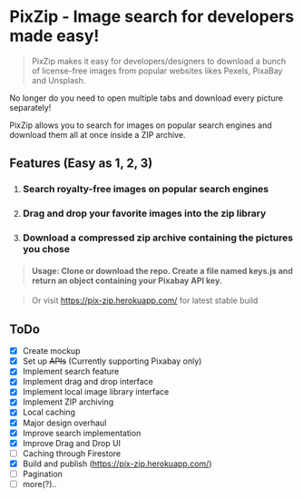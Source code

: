 # PixZip - Image search for developers made easy!

> PixZip makes it easy for developers/designers to download a bunch of license-free images from popular websites likes Pexels, PixaBay and Unsplash.

No longer do you need to open multiple tabs and download every picture separately!

PixZip allows you to search for images on popular search engines and download them all at once inside a ZIP archive.

## Features (Easy as 1, 2, 3)

1.  ### Search royalty-free images on popular search engines
2.  ### Drag and drop your favorite images into the zip library
3.  ### Download a compressed zip archive containing the pictures you chose

> #### Usage: Clone or download the repo. Create a file named keys.js and return an object containing your Pixabay API key.

> Or visit https://pix-zip.herokuapp.com/ for latest stable build

## ToDo

- [x] Create mockup
- [x] Set up ~~APIs~~ (Currently supporting Pixabay only)
- [x] Implement search feature
- [x] Implement drag and drop interface
- [x] Implement local image library interface
- [x] Implement ZIP archiving
- [x] Local caching
- [x] Major design overhaul
- [x] Improve search implementation
- [x] Improve Drag and Drop UI
- [ ] Caching through Firestore
- [x] Build and publish (https://pix-zip.herokuapp.com/)
- [ ] Pagination
- [ ] more(?)..
